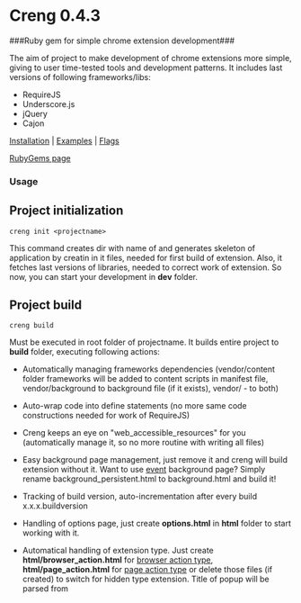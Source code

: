 Creng 0.4.3
=====

###Ruby gem for simple chrome extension development###

The aim of project to make development of chrome extensions more simple, giving to user time-tested tools and development patterns.
It includes last versions of following frameworks/libs:
 * RequireJS
 * Underscore.js
 * jQuery
 * Cajon


[Installation](https://github.com/traa/creng/wiki/Installation)  | [Examples](https://github.com/traa/creng/wiki/Examples) | [Flags](https://github.com/traa/creng/wiki/Flags)  

[RubyGems page](https://rubygems.org/gems/creng)



### Usage ###

Project initialization
------------
    creng init <projectname>
This command creates dir with name of <projectname> and generates skeleton of application by creatin in it files, needed for first build of extension. 
Also, it fetches last versions of libraries, needed to correct work of extension. So now, you can start your development in **dev** folder.



Project build
------------
    creng build
Must be executed in root folder of projectname. It builds entire project to **build** folder, executing following actions:
 * Automatically managing frameworks dependencies (vendor/content folder frameworks will be added to content scripts in manifest file, vendor/background to background file (if it exists), vendor/ - to both)
 * Auto-wrap code into define statements (no more same code constructions needed for work of RequireJS)
 * Creng keeps an eye on "web_accessible_resources" for you (automatically manage it, so no more routine with writing all files)
 * Easy background page management, just remove it and creng will build extension without it. Want to use [event](http://developer.chrome.com/extensions/event_pages.html) background page? Simply rename background_persistent.html to background.html and build it!
 * Tracking of build version, auto-incrementation after every build x.x.x.buildversion
 * Handling of options page, just create **options.html** in **html** folder to start working with it.
 * Automatical handling of extension type. Just create **html/browser_action.html** for [browser action type](https://developer.chrome.com/extensions/browserAction.html), **html/page_action.html** for [page action type](http://developer.chrome.com/extensions/pageAction.html) or delete those files (if created) to switch for hidden type extension. Title of popup will be parsed from <title> tag in those html files
 * Override new tab, bookmarks and history pages simply by creating html files with the same name (more at [examples page](https://github.com/traa/creng/wiki/Examples))
 * Cut in build version marked blocks of code ( blocks marked with `//devblock_begin` and `//devblock_end`.
 * Automatically removing all console.* calls in build. 

 * And more to come! It's just an early version of gem, so i plan to constantly increase number of features

 Adding features
------------
    `  creng feature add webrequest   `
    
 Adding [webRequest](https://developer.chrome.com/extensions/webRequest.html) functionality in a few seconds.
